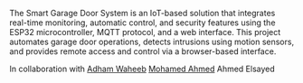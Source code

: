 The Smart Garage Door System is an IoT-based solution that integrates real-time monitoring, automatic control, and security features using the ESP32 microcontroller, MQTT protocol, and a web interface. This project automates garage door operations, detects intrusions using motion sensors, and provides remote access and control via a browser-based interface.

In collaboration with [Adham Waheeb](https://github.com/waheeb) [Mohamed Ahmed](https://github.com/mohamed-tageldeen) Ahmed Elsayed
